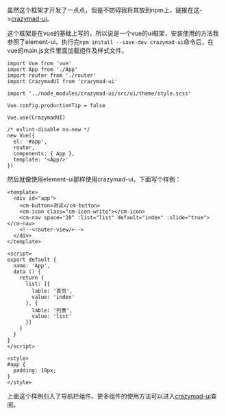 虽然这个框架才开发了一点点，但是不妨碍我将其放到npm上，链接在这->[crazymad-ui](https://www.npmjs.com/package/crazymad-ui)。

这个框架是在vue的基础上写的，所以说是一个vue的ui框架，安装使用的方法我参照了element-ui，执行完```npm install --save-dev crazymad-ui```命令后，在vue的main.js文件里面加载组件及样式文件。
```
import Vue from 'vue'
import App from './App'
import router from './router'
import CrazymadUI from 'crazymad-ui'

import '../node_modules/crazymad-ui/src/ui/theme/style.scss'

Vue.config.productionTip = false

Vue.use(CrazymadUI)

/* eslint-disable no-new */
new Vue({
  el: '#app',
  router,
  components: { App },
  template: '<App/>'
})
```
然后就像使用element-ui那样使用crazymad-ui，下面写个样例：
```
<template>
  <div id="app">
    <cm-button>测试</cm-button>
    <cm-icon class="cm-icon-write"></cm-icon>
    <cm-nav space="20" :list="list" default="index" :slide="true"></cm-nav>
    <!--<router-view/>-->
  </div>
</template>

<script>
export default {
  name: 'App',
  data () {
    return {
      list: [{
        lable: '首页',
        value: 'index'
      }, {
        lable: '列表',
        value: 'list'
      }]
    }
  }
}
</script>

<style>
#app {
  padding: 10px;
}
</style>
```

上面这个样例引入了导航栏组件。更多组件的使用方法可以进入[crazymad-ui](http://ui.crazymad.top)查阅。
